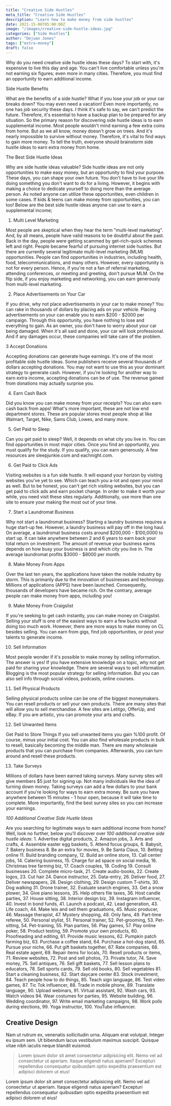 ```yaml
---
title: "Creative Side Hustles"
meta_title: "Creative Side Hustles"
description: "Learn how to make money from side hustles"
date: 2021-15-06T05:00:00Z
image: "/images/creative-side-hustle-ideas.jpg"
categories: ["Side Hustles"]
author: "Dejuan Jones"
tags: ["extra-money"]
draft: false
---
```


Why do you need creative side hustle ideas these days? To start with, it's expensive to live this day and age. You can't live comfortable unless you're not earning six figures; even more in many cities. Therefore, you must find an opportunity to earn additional income.


Side Hustle Benefits

What are the benefits of a side hustle? What if you lose your job or your car breaks down? You may even need a vacation! Even more importantly, no one has job security these days. I think it's safe to say, we can't predict the future. Therefore, it's essential to have a backup plan to be prepared for any situation. So the primary reason for discovering side hustle ideas is to earn supplemental income.
Most people wouldn't mind earning a few extra coins from home. But as we all know, money doesn't grow on trees. And it's nearly impossible to survive without money. Therefore, it's vital to find ways to gain more money. To tell the truth, everyone should brainstorm side hustle ideas to earn extra money from home.

The Best Side Hustle Ideas

Why are side hustle ideas valuable? Side hustle ideas are not only opportunities to make easy money, but an opportunity to find your purpose. These days, you can shape your own future. You don't have to live your life doing something you don't want to do for a living. However, it begins with making a choice to dedicate yourself to doing more than the average person.
As noted anyone can utilize these opportunities, even children in some cases. If kids & teens can make money from opportunities, you can too! Below are the best side hustle ideas anyone can use to earn a supplemental income;

1. Multi Level Marketing

Most people are skeptical when they hear the term "multi-level marketing". And, by all means, people have valid reasons to be doubtful about the past. Back in the day, people were getting scammed by get-rich-quick schemes left and right. People became fearful of pursuing internet side hustles.
But there are currently several legitimate multi-level marketing (MLM) opportunities. People can find opportunities in industries, including health, food, telecommunications, and many others. However, every opportunity is not for every person. Hence, if you're not a fan of referral marketing, attending conferences, or meeting and greeting, don't pursue MLM. On the flip side, if you enjoy marketing and networking, you can earn generously from multi-level marketing.
 
2. Place Advertisements on Your Car

If you drive, why not place advertisements in your car to make money? You can rake in thousands of dollars by placing ads on your vehicle. Placing advertisements on your can enable you to earn $200 - $2000 per campaign.
Through this opportunity, you have nothing to lose and everything to gain. As an owner, you don't have to worry about your car being damaged. When it's all said and done, your car will look professional. And if any damages occur, these companies will take care of the problem.

3 Accept Donations

Accepting donations can generate huge earnings. It's one of the most profitable side hustle ideas. Some publishers receive several thousands of dollars accepting donations. You may not want to use this as your dominant strategy to generate cash. However, if you're looking for another way to earn extra income, accepting donations can be of use. The revenue gained from donations may actually surprise you.

4. Earn Cash Back

Did you know you can make money from your receipts? You can also earn cash back from apps! What's more important, these are not low end department stores. These are popular stores most people shop at like Walmart, Target, Nike, Sams Club, Lowes, and many more.

5. Get Paid to Sleep

Can you get paid to sleep? Well, it depends on what city you live in. You can find opportunities in most major cities. Once you find an opportunity, you must qualify for the study. If you qualify, you can earn generously. A few resources are sleepjunkie.com and eachnight.com.

6. Get Paid to Click Ads

Visiting websites is a fun side hustle. It will expand your horizon by visiting websites you've yet to see. Which can teach you a-lot and open your mind as well. But to be honest, you can't get rich visiting websites, but you can get paid to click ads and earn pocket change. In order to make it worth your while, you need visit these sites regularly. Additionally, use more than one site to ensure your making the most out of your time.

7. Start a Laundromat Business

Why not start a laundromat business? Starting a laundry business requires a huge start-up fee. However, a laundry business will pay off in the long haul. On average, a laundromat business costs around $200,000 - $100,0000 to start up. It can take anywhere between 2 and 6 years to earn back your total return on investment. The amount of revenue your business earns depends on how busy your business is and which city you live in. The average laundromat profits $3000 - $8000 per month.

8. Make Money From Apps

Over the last ten years, the applications have taken the mobile industry by storm. This is primarily due to the innovation of businesses and technology. Millions of applications (APPS) have been launched. Consequently, thousands of developers have became rich. On the contrary, average people can make money from apps, including you!

9. Make Money From Craigslist

If you're seeking to get cash instantly, you can make money on Craigslist. Selling your stuff is one of the easiest ways to earn a few bucks without doing too much work. However, there are more ways to make money on CL besides selling. You can earn from gigs, find job opportunities, or post your talents to generate income.

10. Sell Information

Most people wonder if it's possible to make money by selling information. The answer is yes! If you have extensive knowledge on a topic, why not get paid for sharing your knowledge. There are several ways to sell information. Blogging is the most popular strategy for selling information. But you can also sell info through social videos, podcasts, online courses.

11. Sell Physical Products

Selling physical products online can be one of the biggest moneymakers. You can resell products or sell your own products. There are many sites that will allow you to sell merchandise. A few sites are Letitgo, OfferUp, and eBay. If you are artistic, you can promote your arts and crafts.

12. Sell Unwanted Items

Get Paid to Store Things 
If you sell unwanted items you gain %100 profit. Of course, minus your initial cost. You can also find wholesale products in bulk to resell, basically becoming the middle man. There are many wholesale products that you can purchase from companies. Afterwards, you can turn around and resell these products.

13. Take Surveys

Millions of dollars have been earned taking surveys. Many survey sites will give members $5 just for signing up. Not many individuals like the idea of turning down money. Taking surveys can add a few dollars to your bank account if you're looking for ways to earn extra money. Be sure you have anywhere between 15 minutes - 1 hour open, because it will take time to complete. More importantly, find the best survey sites so you can increase your earnings.

_100 Additional Creative Side Hustle Ideas_

Are you searching for legitimate ways to earn additional income from home? Well, look no further, below you'll discover over _100 additional creative side hustle ideas_:
    1. Advertise digital products, 
    2. Amazon jobs, 
    3. Arts and crafts, 
    4. Assemble easter egg baskets, 
    5. Attend focus groups, 
    6. Babysit, 
    7. Bakery business 
    8. Be an extra for movies, 
    9. Be Santa Claus, 
    10. Betting online 
    11. Build branding company, 
    12. Build an online store, 
    13. Call center jobs, 
    14. Catering business, 
    15. Charge for ad space on social media, 
    16. Christmas tree farming biz, 
    17. Coach couples, 
    18. Coding 
    19. Consult businesses 
    20. Complete micro-task, 
    21. Create audio-books, 
    22. Create logos, 
    23. Cut hair 
    24. Dance instructor, 
    25. Data-entry, 
    26. Deliver food, 
    27. Deliver newspapers, 
    28. Design clothing, 
    29. Design custom T-shirts, 
    30. Dog walking 
    31. Drone trainer, 
    32. Evaluate search engines, 
    33. Get a snow plower, 
    34. Give piano lessons, 
    35. Help others file taxes, 
    36. Host candle parties, 
    37. House sitting, 
    38. Interior design biz, 
    39. Instagram influencer, 
    40. Invest in bond funds, 
    41. Launch a podcast, 
    42. Lead generation, 
    43. Life coach, 
    44. Make leis and sell them graduations, 
    45. Music producer, 
    46. Massage therapist, 
    47. Mystery shopping, 
    48. Only fans, 
    49. Part-time referee, 
    50. Personal stylist, 
    51. Personal trainer, 
    52. Pet-grooming, 
    53. Pet-sitting, 
    54. Pet-training, 
    55. Plan parties, 
    56. Play games, 
    57. Play online poker, 
    58. Product testing, 
    59. Promote your own products, 
    60. Proofreading and editing, 
    61. Provide music lessons, 
    62. Pumpkin patch farming biz, 
    63. Purchase a coffee stand, 
    64. Purchase a hot-dog stand, 
    65. Pursue your niche, 
    66. Put gift baskets together, 
    67. Rate companies, 
    68. Real estate agent, 
    69. Repair items for locals, 
    70. Resell products or items, 
    71. Review websites, 
    72. Post and sell photos, 
    73. Private tutor, 
    74. Save money, 
    75. Sell antiques, 
    76. Sell gift baskets, 
    77. Sell lesson plans to educators, 
    78. Sell sports cards, 
    79. Sell old books, 
    80. Sell vegetables 
    81. Start a cleaning business, 
    82. Start daycare center 
    83. Stock investment, 
    84. Teach people how to do things, 
    85. Teach sign language, 
    86. Test video games, 
    87. Tic Tok influencer, 
    88. Trade in mobile phone, 
    89. Translate language, 
    90. Upload webinars, 
    91. Virtual assistant, 
    92. Wash cars, 
    93. Watch videos 
    94. Wear costumes for parties, 
    95. Website building, 
    96. Wedding coordinator, 
    97. Write email marketing campaigns, 
    98. Work polls during elections, 
    99. Yoga instructor, 
    100. YouTube influencer. 
## Creative Design

Nam ut rutrum ex, venenatis sollicitudin urna. Aliquam erat volutpat. Integer eu ipsum sem. Ut bibendum lacus vestibulum maximus suscipit. Quisque vitae nibh iaculis neque blandit euismod.

> Lorem ipsum dolor sit amet consectetur adipisicing elit. Nemo vel ad consectetur ut aperiam. Itaque eligendi natus aperiam? Excepturi repellendus consequatur quibusdam optio expedita praesentium est adipisci dolorem ut eius!

Lorem ipsum dolor sit amet consectetur adipisicing elit. Nemo vel ad consectetur ut aperiam. Itaque eligendi natus aperiam? Excepturi repellendus consequatur quibusdam optio expedita praesentium est adipisci dolorem ut eius!

